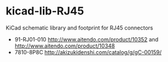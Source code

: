 # kicad-lib-RJ45

KiCad schematic library and footprint for RJ45 connectors

* 91-RJ01-010 <http://www.aitendo.com/product/10352> and <http://www.aitendo.com/product/10348>
* 7810-8P8C <http://akizukidenshi.com/catalog/g/gC-00159/>
